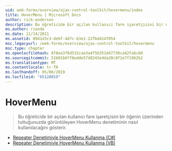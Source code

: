 ```yaml
---
uid: web-forms/overview/ajax-control-toolkit/hovermenu/index
title: HoverMenu | Microsoft Docs
author: rick-anderson
description: Bu öğreticide bir açılan kullanıcı fare işaretçisini bir öğenin üzerinden tuttuğunuzda görüntüleyen HoverMenu denetiminin nasıl kullanılacağını gösterir.
ms.author: riande
ms.date: 11/14/2011
ms.assetid: 0941d3c3-de6f-447c-b3e1-22fbd4147054
msc.legacyurl: /web-forms/overview/ajax-control-toolkit/hovermenu
msc.type: chapter
ms.openlocfilehash: 8f8ea376d532cae3a4f56351d47730ca42fa6c60
ms.sourcegitcommit: 51b01b6ff8edde57d8243e4da28c9f1e7f1962b2
ms.translationtype: MT
ms.contentlocale: tr-TR
ms.lasthandoff: 05/06/2019
ms.locfileid: "65128019"
---
```

# <a name="hovermenu"></a>HoverMenu

> Bu öğreticide bir açılan kullanıcı fare işaretçisini bir öğenin üzerinden tuttuğunuzda görüntüleyen HoverMenu denetiminin nasıl kullanılacağını gösterir.

- [Repeater Denetimiyle HoverMenu Kullanma (C#)](using-hovermenu-with-a-repeater-control-cs.md)
- [Repeater Denetimiyle HoverMenu Kullanma (VB)](using-hovermenu-with-a-repeater-control-vb.md)
